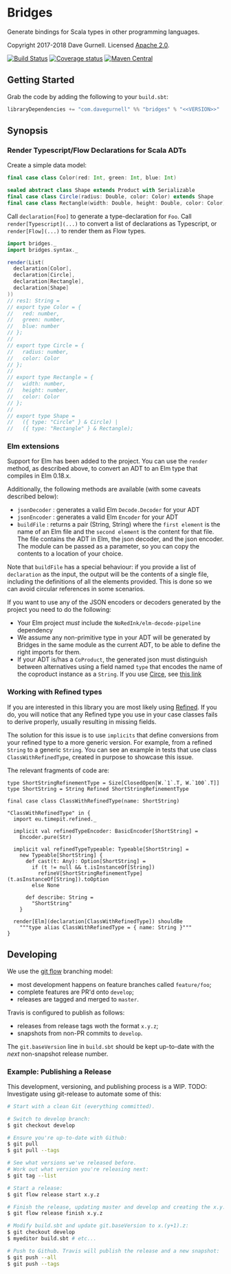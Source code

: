 # Bridges

Generate bindings for Scala types in other programming languages.

Copyright 2017-2018 Dave Gurnell. Licensed [Apache 2.0][license].

[![Build Status](https://travis-ci.org/davegurnell/bridges.svg?branch=develop)](https://travis-ci.org/davegurnell/bridges)
[![Coverage status](https://img.shields.io/codecov/c/github/davegurnell/bridges/develop.svg)](https://codecov.io/github/davegurnell/bridges)
[![Maven Central](https://maven-badges.herokuapp.com/maven-central/com.davegurnell/bridges_2.12/badge.svg)](https://maven-badges.herokuapp.com/maven-central/com.davegurnell/bridges_2.12)

## Getting Started

Grab the code by adding the following to your `build.sbt`:

~~~ scala
libraryDependencies += "com.davegurnell" %% "bridges" % "<<VERSION>>"
~~~

## Synopsis

### Render Typescript/Flow Declarations for Scala ADTs

Create a simple data model:

~~~ scala
final case class Color(red: Int, green: Int, blue: Int)

sealed abstract class Shape extends Product with Serializable
final case class Circle(radius: Double, color: Color) extends Shape
final case class Rectangle(width: Double, height: Double, color: Color) extends Shape

~~~

Call `declaration[Foo]` to generate a type-declaration for `Foo`.
Call `render[Typescript](...)` to convert a list of declarations as Typescript,
or `render[Flow](...)` to render them as Flow types.

~~~ scala
import bridges._
import bridges.syntax._

render(List(
  declaration[Color],
  declaration[Circle],
  declaration[Rectangle],
  declaration[Shape]
))
// res1: String =
// export type Color = {
//   red: number,
//   green: number,
//   blue: number
// };
//
// export type Circle = {
//   radius: number,
//   color: Color
// };
//
// export type Rectangle = {
//   width: number,
//   height: number,
//   color: Color
// };
//
// export type Shape =
//   ({ type: "Circle" } & Circle) |
//   ({ type: "Rectangle" } & Rectangle);

~~~

### Elm extensions

Support for Elm has been added to the project.
You can use the `render` method, as described above,
to convert an ADT to an Elm type that compiles in Elm 0.18.x.

Additionally, the following methods are available
(with some caveats described below):

- `jsonDecoder` : generates a valid Elm `Decode.Decoder` for your ADT
- `jsonEncoder` : generates a valid Elm `Encoder` for your ADT
- `buildFile` : returns a pair (String, String)
  where the `first element` is the name of an Elm file
  and the `second element` is the content for that file.
  The file contains the ADT in Elm, the json decoder, and the json encoder.
  The module can be passed as a parameter,
  so you can copy the contents to a location of your choice.

Note that `buildFile` has a special behaviour:
if you provide a list of `declaration` as the input,
the output will be the contents of a single file,
including the definitions of all the elements provided.
This is done so we can avoid circular references in some scenarios.

If you want to use any of the JSON encoders or decoders generated by the project
you need to do the following:

* Your Elm project *must* include the `NoRedInk/elm-decode-pipeline` dependency
* We assume any non-primitive type in your ADT will be
  generated by Bridges in the same module as the current ADT,
  to be able to define the right imports for them.
* If your ADT is/has a `CoProduct`,
  the generated json must distinguish between alternatives
  using a field named `type` that encodes
  the name of the coproduct instance as a `String`.
  If you use [Circe](https://circe.github.io/circe/),
  see [this link](https://github.com/circe/circe/pull/429)

### Working with Refined types

If you are interested in this library
you are most likely using [Refined](https://github.com/fthomas/refined).
If you do, you will notice that any Refined type
you use in your case classes fails to derive properly,
usually resulting in missing fields.

The solution for this issue is to use `implicits` that define conversions
from your refined type to a more generic version.
For example, from a refined `String` to a generic `String`.
You can see an example in tests that use class `ClassWithRefinedType`,
created in purpose to showcase this issue.

The relevant fragments of code are:

```$scala
type ShortStringRefinementType = Size[ClosedOpen[W.`1`.T, W.`100`.T]]
type ShortString = String Refined ShortStringRefinementType

final case class ClassWithRefinedType(name: ShortString)

"ClassWithRefinedType" in {
  import eu.timepit.refined._

  implicit val refinedTypeEncoder: BasicEncoder[ShortString] =
    Encoder.pure(Str)

  implicit val refinedTypeTypeable: Typeable[ShortString] =
    new Typeable[ShortString] {
      def cast(t: Any): Option[ShortString] =
        if (t != null && t.isInstanceOf[String])
          refineV[ShortStringRefinementType](t.asInstanceOf[String]).toOption
        else None

      def describe: String =
        "ShortString"
    }

  render[Elm](declaration[ClassWithRefinedType]) shouldBe
    """type alias ClassWithRefinedType = { name: String }"""
}
```

## Developing

We use the [git flow](https://github.com/nvie/gitflow) branching model:

- most development happens on feature branches called `feature/foo`;
- complete features are PR'd onto `develop`;
- releases are tagged and merged to `master`.

Travis is configured to publish as follows:

- releases from release tags woth the format `x.y.z`;
- snapshots from non-PR commits to `develop`.

The `git.baseVersion` line in `build.sbt` should be
kept up-to-date with the *next* non-snapshot release number.

### Example: Publishing a Release

This development, versioning, and publishing process is a WIP.
TODO: Investigate using git-release to automate some of this:

```bash
# Start with a clean Git (everything committed).

# Switch to develop branch:
$ git checkout develop

# Ensure you're up-to-date with Github:
$ git pull
$ git pull --tags

# See what versions we've released before.
# Work out what version you're releasing next:
$ git tag --list

# Start a release:
$ git flow release start x.y.z

# Finish the release, updating master and develop and creating the x.y.z tag:
$ git flow release finish x.y.z

# Modify build.sbt and update git.baseVersion to x.(y+1).z:
$ git checkout develop
$ myeditor build.sbt # etc...

# Push to Github. Travis will publish the release and a new snapshot:
$ git push --all
$ git push --tags
```

[license]: http://www.apache.org/licenses/LICENSE-2.0
